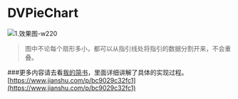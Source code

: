 # DVPieChart
![1.效果图-w220](https://ws1.sinaimg.cn/large/006tKfTcly1fpuxb8ebcij30ku12a74x.jpg)

> 图中不论每个扇形多小，都可以从指引线处将指引的数据分割开来，不会重叠。

###更多内容请去看[我的简书](https://www.jianshu.com/p/bc9029c32fc1)，里面详细讲解了具体的实现过程。
[https://www.jianshu.com/p/bc9029c32fc1](https://www.jianshu.com/p/bc9029c32fc1)
